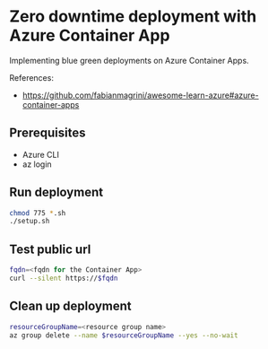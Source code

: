 # Zero downtime deployment with Azure Container App

Implementing blue green deployments on Azure Container Apps.

References:

* <https://github.com/fabianmagrini/awesome-learn-azure#azure-container-apps>

## Prerequisites

* Azure CLI
* az login

## Run deployment

```sh
chmod 775 *.sh
./setup.sh
```

## Test public url

```sh
fqdn=<fqdn for the Container App>
curl --silent https://$fqdn
```

## Clean up deployment

```sh
resourceGroupName=<resource group name>
az group delete --name $resourceGroupName --yes --no-wait
```
